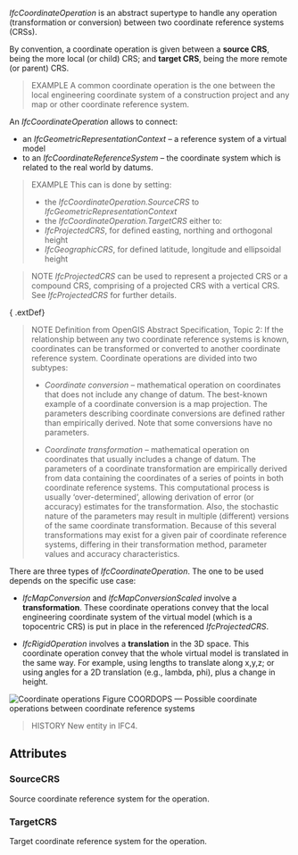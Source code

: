 _IfcCoordinateOperation_ is an abstract supertype to handle any operation (transformation or conversion) between two coordinate reference systems (CRSs).

<!-- end of short definition -->


By convention, a coordinate operation is given between a **source CRS**, being the more local (or child) CRS; and **target CRS**, being the more remote (or parent) CRS.

> EXAMPLE A common coordinate operation is the one between the local engineering coordinate system of a construction project and any map or other coordinate reference system.

An _IfcCoordinateOperation_ allows to connect:
- an _IfcGeometricRepresentationContext_ – a reference system of a virtual model
- to an _IfcCoordinateReferenceSystem_ – the coordinate system which is related to the real world by datums.

> EXAMPLE This can is done by setting:
> - the _IfcCoordinateOperation.SourceCRS_ to _IfcGeometricRepresentationContext_
> - the _IfcCoordinateOperation.TargetCRS_ either to:
> -	_IfcProjectedCRS_, for defined easting, northing and orthogonal height
> -	_IfcGeographicCRS_, for defined latitude, longitude and ellipsoidal height

> NOTE _IfcProjectedCRS_ can be used to represent a projected CRS or a compound CRS, comprising of a projected CRS with a vertical CRS. See _IfcProjectedCRS_ for further details.

{ .extDef}
> NOTE Definition from OpenGIS Abstract Specification, Topic 2:
> If the relationship between any two coordinate reference systems is known, coordinates can be transformed or converted to another coordinate reference system. Coordinate operations are divided into two subtypes:
>
> * _Coordinate conversion_ – mathematical operation on coordinates that does not include any change of datum. The best-known example of a coordinate conversion is a map projection. The parameters describing coordinate conversions are defined rather than empirically derived. Note that some conversions have no parameters.
>
> * _Coordinate transformation_ – mathematical operation on coordinates that usually includes a change of datum. The parameters of a coordinate transformation are empirically derived from data containing the coordinates of a series of points in both coordinate reference systems. This computational process is usually ‘over-determined’, allowing derivation of error (or accuracy) estimates for the transformation. Also, the stochastic nature of the parameters may result in multiple (different) versions of the same coordinate transformation. Because of this several transformations may exist for a given pair of coordinate reference systems, differing in their transformation method, parameter values and accuracy characteristics.

There are three types of _IfcCoordinateOperation_. The one to be used depends on the specific use case:

* _IfcMapConversion_ and _IfcMapConversionScaled_ involve a **transformation**. These coordinate operations convey that the local engineering coordinate system of the virtual model (which is a topocentric CRS) is put in place in the referenced _IfcProjectedCRS_. 

* _IfcRigidOperation_ involves a **translation** in the 3D space. This coordinate operation convey that the whole virtual model is translated in the same way. For example, using lengths to translate along x,y,z; or using angles for a 2D translation (e.g., lambda, phi), plus a change in height.

![Coordinate operations](../../../../figures/ifccoordinateoperation.png)
Figure COORDOPS — Possible coordinate operations between coordinate reference systems

> HISTORY New entity in IFC4.

## Attributes

### SourceCRS
Source coordinate reference system for the operation.

### TargetCRS
Target coordinate reference system for the operation.
